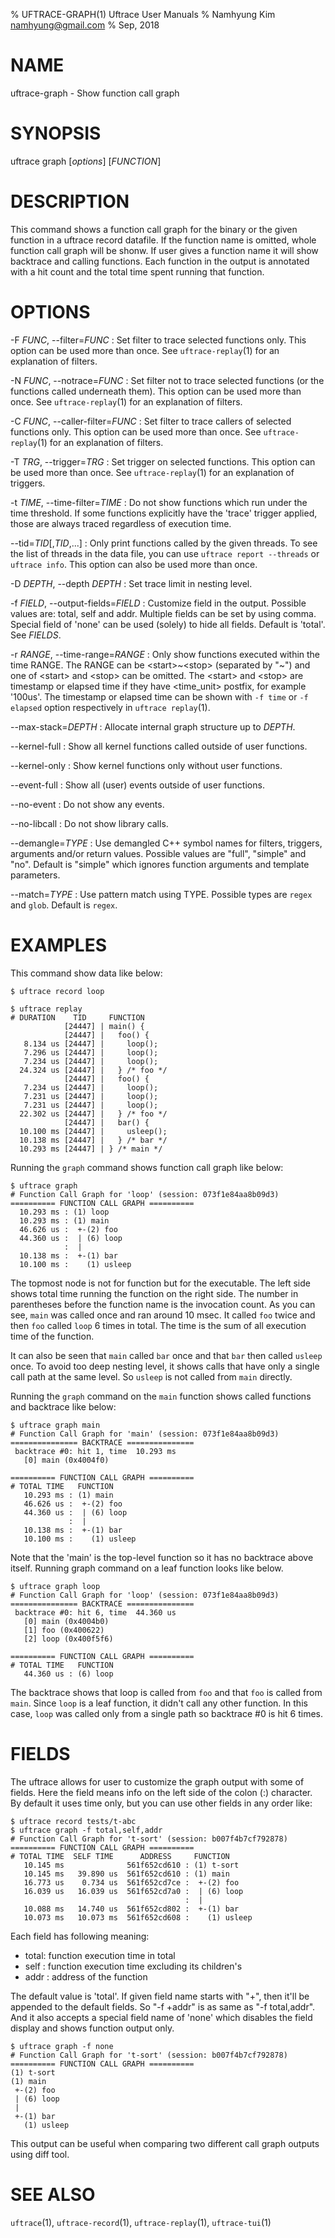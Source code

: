 % UFTRACE-GRAPH(1) Uftrace User Manuals
% Namhyung Kim <namhyung@gmail.com>
% Sep, 2018

NAME
====
uftrace-graph - Show function call graph


SYNOPSIS
========
uftrace graph [*options*] [*FUNCTION*]


DESCRIPTION
===========
This command shows a function call graph for the binary or the given function
in a uftrace record datafile.  If the function name is omitted, whole function
call graph will be shonw.  If user gives a function name it will show backtrace
and calling functions.  Each function in the output is annotated with a hit
count and the total time spent running that function.


OPTIONS
=======
-F *FUNC*, \--filter=*FUNC*
:   Set filter to trace selected functions only.  This option can be used more
    than once.  See `uftrace-replay`(1) for an explanation of filters.

-N *FUNC*, \--notrace=*FUNC*
:   Set filter not to trace selected functions (or the functions called
    underneath them).  This option can be used more than once.  See
    `uftrace-replay`(1) for an explanation of filters.

-C *FUNC*, \--caller-filter=*FUNC*
:   Set filter to trace callers of selected functions only.  This option can be
    used more than once.  See `uftrace-replay`(1) for an explanation of filters.

-T *TRG*, \--trigger=*TRG*
:   Set trigger on selected functions.  This option can be used more than once.
    See `uftrace-replay`(1) for an explanation of triggers.

-t *TIME*, \--time-filter=*TIME*
:   Do not show functions which run under the time threshold.  If some functions
    explicitly have the 'trace' trigger applied, those are always traced
    regardless of execution time.

\--tid=*TID*[,*TID*,...]
:   Only print functions called by the given threads.  To see the list of
    threads in the data file, you can use `uftrace report --threads` or
    `uftrace info`.  This option can also be used more than once.

-D *DEPTH*, \--depth *DEPTH*
:   Set trace limit in nesting level.

-f *FIELD*, \--output-fields=*FIELD*
:   Customize field in the output.  Possible values are: total, self and addr.
    Multiple fields can be set by using comma.  Special field of 'none' can be
    used (solely) to hide all fields.  Default is 'total'.  See *FIELDS*.

-r *RANGE*, \--time-range=*RANGE*
:   Only show functions executed within the time RANGE.  The RANGE can be
    \<start\>~\<stop\> (separated by "~") and one of \<start\> and \<stop\> can
    be omitted.  The \<start\> and \<stop\> are timestamp or elapsed time if
    they have \<time_unit\> postfix, for example '100us'.  The timestamp or
    elapsed time can be shown with `-f time` or `-f elapsed` option
    respectively in `uftrace replay`(1).

\--max-stack=*DEPTH*
:   Allocate internal graph structure up to *DEPTH*.

\--kernel-full
:   Show all kernel functions called outside of user functions.

\--kernel-only
:   Show kernel functions only without user functions.

\--event-full
:   Show all (user) events outside of user functions.

\--no-event
:   Do not show any events.

\--no-libcall
:   Do not show library calls.

\--demangle=*TYPE*
:   Use demangled C++ symbol names for filters, triggers, arguments and/or
    return values.  Possible values are "full", "simple" and "no".  Default
    is "simple" which ignores function arguments and template parameters.

\--match=*TYPE*
:   Use pattern match using TYPE.  Possible types are `regex` and `glob`.
    Default is `regex`.


EXAMPLES
========
This command show data like below:

    $ uftrace record loop

    $ uftrace replay
    # DURATION    TID     FUNCTION
                [24447] | main() {
                [24447] |   foo() {
       8.134 us [24447] |     loop();
       7.296 us [24447] |     loop();
       7.234 us [24447] |     loop();
      24.324 us [24447] |   } /* foo */
                [24447] |   foo() {
       7.234 us [24447] |     loop();
       7.231 us [24447] |     loop();
       7.231 us [24447] |     loop();
      22.302 us [24447] |   } /* foo */
                [24447] |   bar() {
      10.100 ms [24447] |     usleep();
      10.138 ms [24447] |   } /* bar */
      10.293 ms [24447] | } /* main */

Running the `graph` command shows function call graph like below:

    $ uftrace graph
    # Function Call Graph for 'loop' (session: 073f1e84aa8b09d3)
    ========== FUNCTION CALL GRAPH ==========
      10.293 ms : (1) loop
      10.293 ms : (1) main
      46.626 us :  +-(2) foo
      44.360 us :  | (6) loop
                :  | 
      10.138 ms :  +-(1) bar
      10.100 ms :    (1) usleep

The topmost node is not for function but for the executable.
The left side shows total time running the function on the right side.
The number in parentheses before the function name is the invocation count.
As you can see, `main` was called once and ran around 10 msec.  It called
`foo` twice and then `foo` called `loop` 6 times in total.  The time is the
sum of all execution time of the function.

It can also be seen that `main` called `bar` once and that `bar` then called
`usleep` once.  To avoid too deep nesting level, it shows calls that have only
a single call path at the same level.  So `usleep` is not called from `main`
directly.

Running the `graph` command on the `main` function shows called functions and
backtrace like below:

    $ uftrace graph main
    # Function Call Graph for 'main' (session: 073f1e84aa8b09d3)
    =============== BACKTRACE ===============
     backtrace #0: hit 1, time  10.293 ms
       [0] main (0x4004f0)
    
    ========== FUNCTION CALL GRAPH ==========
    # TOTAL TIME   FUNCTION
       10.293 ms : (1) main
       46.626 us :  +-(2) foo
       44.360 us :  | (6) loop
                 :  | 
       10.138 ms :  +-(1) bar
       10.100 ms :    (1) usleep

Note that the 'main' is the top-level function so it has no backtrace above
itself.  Running graph command on a leaf function looks like below.

    $ uftrace graph loop
    # Function Call Graph for 'loop' (session: 073f1e84aa8b09d3)
    =============== BACKTRACE ===============
     backtrace #0: hit 6, time  44.360 us
       [0] main (0x4004b0)
       [1] foo (0x400622)
       [2] loop (0x400f5f6)
    
    ========== FUNCTION CALL GRAPH ==========
    # TOTAL TIME   FUNCTION
       44.360 us : (6) loop

The backtrace shows that loop is called from `foo` and that `foo` is called
from `main`.  Since `loop` is a leaf function, it didn't call any other
function.  In this case, `loop` was called only from a single path so
backtrace #0 is hit 6 times.


FIELDS
======
The uftrace allows for user to customize the graph output with some of fields.
Here the field means info on the left side of the colon (:) character.
By default it uses time only, but you can use other fields in any order like:

    $ uftrace record tests/t-abc
    $ uftrace graph -f total,self,addr
    # Function Call Graph for 't-sort' (session: b007f4b7cf792878)
    ========== FUNCTION CALL GRAPH ==========
    # TOTAL TIME  SELF TIME      ADDRESS     FUNCTION
       10.145 ms              561f652cd610 : (1) t-sort
       10.145 ms   39.890 us  561f652cd610 : (1) main
       16.773 us    0.734 us  561f652cd7ce :  +-(2) foo
       16.039 us   16.039 us  561f652cd7a0 :  | (6) loop
                                           :  |
       10.088 ms   14.740 us  561f652cd802 :  +-(1) bar
       10.073 ms   10.073 ms  561f652cd608 :    (1) usleep

Each field has following meaning:

 * total: function execution time in total
 * self : function execution time excluding its children's
 * addr : address of the function

The default value is 'total'.  If given field name starts with "+", then it'll
be appended to the default fields.  So "-f +addr" is as same as "-f total,addr".
And it also accepts a special field name of 'none' which disables the field
display and shows function output only.

    $ uftrace graph -f none
    # Function Call Graph for 't-sort' (session: b007f4b7cf792878)
    ========== FUNCTION CALL GRAPH ==========
    (1) t-sort
    (1) main
     +-(2) foo
     | (6) loop
     |
     +-(1) bar
       (1) usleep

This output can be useful when comparing two different call graph outputs using
diff tool.


SEE ALSO
========
`uftrace`(1), `uftrace-record`(1), `uftrace-replay`(1), `uftrace-tui`(1)
